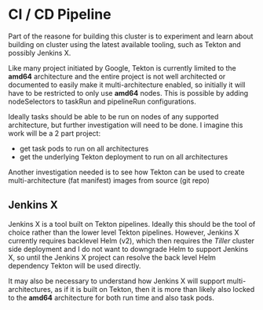 # CI / CD Pipeline

Part of the reasone for building this cluster is to experiment and learn about building on cluster using the latest available tooling, such as Tekton and possibly Jenkins X.

Like many project initiated by Google, Tekton is currently limited to the **amd64** architecture and the entire project is not well architected or documented to easily make it multi-architecture enabled, so initially it will have to be restricted to only use **amd64** nodes.  This is possible by adding nodeSelectors to taskRun and pipelineRun configurations.

Ideally tasks should be able to be run on nodes of any supported architecture, but further investigation will need to be done.  I imagine this work will be a 2 part project:

- get task pods to run on all architectures
- get the underlying Tekton deployment to run on all architectures

Another investigation needed is to see how Tekton can be used to create multi-architecture (fat manifest) images from source (git repo)

## Jenkins X

Jenkins X is a tool built on Tekton pipelines.  Ideally this should be the tool of choice rather than the lower level Tekton pipelines.  However, Jenkins X currently requires backlevel Helm (v2), which then requires the *Tiller* cluster side deployment and I do not want to downgrade Helm to support Jenkins X, so until the Jenkins X project can resolve the back level Helm dependency Tekton will be used directly.

It may also be necessary to understand how Jenkins X will support multi-architectures, as if it is built on Tekton, then it is more than likely also locked to the **amd64** architecture for both run time and also task pods.
